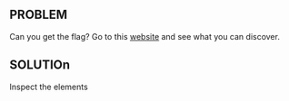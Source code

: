 ## PROBLEM
Can you get the flag?
Go to this [website](http://saturn.picoctf.net:64200/) and see what you can discover.
## SOLUTIOn
Inspect the elements
